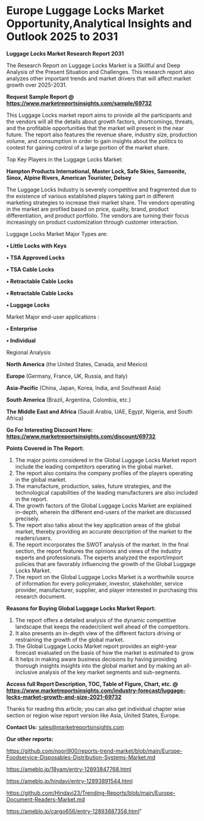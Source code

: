 # Europe Luggage Locks Market Opportunity,Analytical Insights and Outlook 2025 to 2031

<strong>Luggage Locks Market Research Report 2031</strong>

The Research Report on Luggage Locks Market is a Skillful and Deep Analysis of the Present Situation and Challenges. This research report also analyzes other important trends and market drivers that will affect market growth over 2025-2031.

<strong>Request Sample Report @ <a href=https://www.marketreportsinsights.com/sample/69732>https://www.marketreportsinsights.com/sample/69732</a></strong>

This Luggage Locks market report aims to provide all the participants and the vendors will all the details about growth factors, shortcomings, threats, and the profitable opportunities that the market will present in the near future. The report also features the revenue share, industry size, production volume, and consumption in order to gain insights about the politics to contest for gaining control of a large portion of the market share.

Top Key Players in the Luggage Locks Market:

<strong>Hampton Products International, Master Lock, Safe Skies, Samsonite, Sinox, Alpine Rivers, American Tourister, Delsey</strong>

The Luggage Locks Industry is severely competitive and fragmented due to the existence of various established players taking part in different marketing strategies to increase their market share. The vendors operating in the market are profiled based on price, quality, brand, product differentiation, and product portfolio. The vendors are turning their focus increasingly on product customization through customer interaction.

Luggage Locks Market Major Types are:

<strong>• Little Locks with Keys

• TSA Approved Locks

• TSA Cable Locks

• Retractable Cable Locks

• Retractable Cable Locks

• Luggage Locks</strong>

Market Major end-user applications :

<strong>• Enterprise

• Individual</strong>

Regional Analysis

</u><strong><b>North America</b></strong> (the United States, Canada, and Mexico)

<strong><b>Europe </b></strong>(Germany, France, UK, Russia, and Italy)

<strong><b>Asia-Pacific</b></strong> (China, Japan, Korea, India, and Southeast Asia)

<strong><b>South America</b></strong> (Brazil, Argentina, Colombia, etc.)

<strong><b>The Middle East and Africa</b></strong> (Saudi Arabia, UAE, Egypt, Nigeria, and South Africa)

<strong>Go For Interesting Discount Here: <a href=https://www.marketreportsinsights.com/discount/69732>https://www.marketreportsinsights.com/discount/69732</a></strong>

<strong>Points Covered in The Report:</strong>
<ol>
  <li>The major points considered in the Global Luggage Locks Market report include the leading competitors operating in the global market.</li>
  <li>The report also contains the company profiles of the players operating in the global market.</li>
  <li>The manufacture, production, sales, future strategies, and the technological capabilities of the leading manufacturers are also included in the report.</li>
  <li>The growth factors of the Global Luggage Locks Market are explained in-depth, wherein the different end-users of the market are discussed precisely.</li>
  <li>The report also talks about the key application areas of the global market, thereby providing an accurate description of the market to the readers/users.</li>
  <li>The report incorporates the SWOT analysis of the market. In the final section, the report features the opinions and views of the industry experts and professionals. The experts analyzed the export/import policies that are favorably influencing the growth of the Global Luggage Locks Market.</li>
  <li>The report on the Global Luggage Locks Market is a worthwhile source of information for every policymaker, investor, stakeholder, service provider, manufacturer, supplier, and player interested in purchasing this research document.</li>
</ol>
<strong>Reasons for Buying Global Luggage Locks Market Report:</strong>

<ol>
  <li>The report offers a detailed analysis of the dynamic competitive landscape that keeps the reader/client well ahead of the competitors.</li>
  <li>It also presents an in-depth view of the different factors driving or restraining the growth of the global market.</li>
  <li>The Global Luggage Locks Market report provides an eight-year forecast evaluated on the basis of how the market is estimated to grow.</li>
  <li>It helps in making aware business decisions by having providing thorough insights insights into the global market and by making an all-inclusive analysis of the key market segments and sub-segments.</li>
</ol>
<strong>Access full Report Description, TOC, Table of Figure, Chart, etc. @ <a href=https://www.marketreportsinsights.com/industry-forecast/luggage-locks-market-growth-and-size-2021-69732>https://www.marketreportsinsights.com/industry-forecast/luggage-locks-market-growth-and-size-2021-69732</a></strong>


Thanks for reading this article; you can also get individual chapter wise section or region wise report version like Asia, United States, Europe.

<strong>Contact Us:</strong>
sales@marketreportsinsights.com

<strong>Our other reports:</strong>

<a href=https://github.com/noori900/reports-trend-market/blob/main/Europe-Foodservice-Disposables-Distribution-Systems-Market.md>https://github.com/noori900/reports-trend-market/blob/main/Europe-Foodservice-Disposables-Distribution-Systems-Market.md</a>

<a href=https://ameblo.jp/18yam/entry-12893847768.html>https://ameblo.jp/18yam/entry-12893847768.html</a>

<a href=https://ameblo.jp/hindavi/entry-12893891544.html>https://ameblo.jp/hindavi/entry-12893891544.html</a>

<a href=https://github.com/Hindavi23/Trending-Reports/blob/main/Europe-Document-Readers-Market.md>https://github.com/Hindavi23/Trending-Reports/blob/main/Europe-Document-Readers-Market.md</a>

<a href=https://ameblo.jp/cargo656/entry-12893887358.html>https://ameblo.jp/cargo656/entry-12893887358.html</a>"
